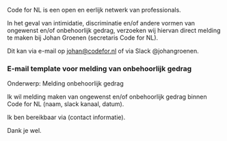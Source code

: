 Code for NL is een open en eerlijk netwerk van professionals.

In het geval van intimidatie, discriminatie en/of andere vormen van ongewenst en/of onbehoorlijk gedrag, verzoeken wij hiervan direct melding te maken bij Johan Groenen (secretaris Code for NL).

Dit kan via e-mail op johan@codefor.nl of via Slack @johangroenen.

### E-mail template voor melding van onbehoorlijk gedrag

Onderwerp: Melding onbehoorlijk gedrag

Ik wil melding maken van ongewenst en/of onbehoorlijk gedrag binnen Code for NL (naam, slack kanaal, datum).

Ik ben bereikbaar via (contact informatie).

Dank je wel.
